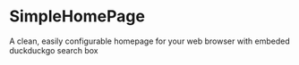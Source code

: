 # SimpleHomePage
A clean, easily configurable homepage for your web browser with embeded duckduckgo search box
